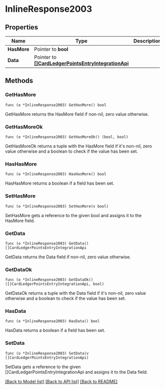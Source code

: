 # InlineResponse2003

## Properties

Name | Type | Description | Notes
------------ | ------------- | ------------- | -------------
**HasMore** | Pointer to **bool** |  | 
**Data** | Pointer to [**[]CardLedgerPointsEntryIntegrationApi**](CardLedgerPointsEntryIntegrationAPI.md) |  | 

## Methods

### GetHasMore

`func (o *InlineResponse2003) GetHasMore() bool`

GetHasMore returns the HasMore field if non-nil, zero value otherwise.

### GetHasMoreOk

`func (o *InlineResponse2003) GetHasMoreOk() (bool, bool)`

GetHasMoreOk returns a tuple with the HasMore field if it's non-nil, zero value otherwise
and a boolean to check if the value has been set.

### HasHasMore

`func (o *InlineResponse2003) HasHasMore() bool`

HasHasMore returns a boolean if a field has been set.

### SetHasMore

`func (o *InlineResponse2003) SetHasMore(v bool)`

SetHasMore gets a reference to the given bool and assigns it to the HasMore field.

### GetData

`func (o *InlineResponse2003) GetData() []CardLedgerPointsEntryIntegrationApi`

GetData returns the Data field if non-nil, zero value otherwise.

### GetDataOk

`func (o *InlineResponse2003) GetDataOk() ([]CardLedgerPointsEntryIntegrationApi, bool)`

GetDataOk returns a tuple with the Data field if it's non-nil, zero value otherwise
and a boolean to check if the value has been set.

### HasData

`func (o *InlineResponse2003) HasData() bool`

HasData returns a boolean if a field has been set.

### SetData

`func (o *InlineResponse2003) SetData(v []CardLedgerPointsEntryIntegrationApi)`

SetData gets a reference to the given []CardLedgerPointsEntryIntegrationApi and assigns it to the Data field.


[[Back to Model list]](../README.md#documentation-for-models) [[Back to API list]](../README.md#documentation-for-api-endpoints) [[Back to README]](../README.md)


